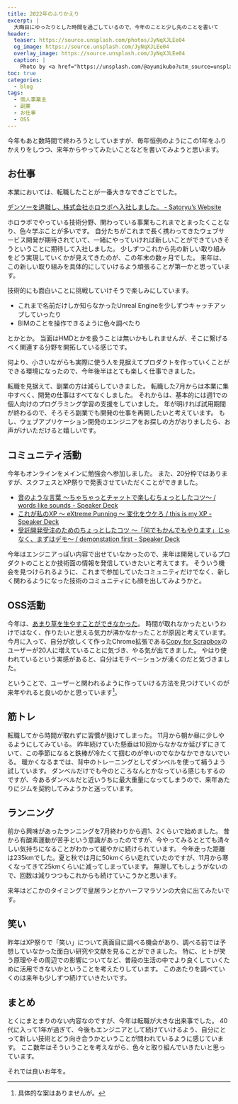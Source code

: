```yaml
---
title: 2022年のふりかえり
excerpt: |
  大晦日にゆったりとした時間を過ごしているので、今年のことと少し先のことを書いて
header:
  teaser: https://source.unsplash.com/photos/JyNqXJLEe04
  og_image: https://source.unsplash.com/JyNqXJLEe04
  overlay_image: https://source.unsplash.com/JyNqXJLEe04
  caption: |
    Photo by <a href="https://unsplash.com/@ayumikubo?utm_source=unsplash&utm_medium=referral&utm_content=creditCopyText">ayumi kubo</a> on <a href="https://unsplash.com/photos/JyNqXJLEe04?utm_source=unsplash&utm_medium=referral&utm_content=creditCopyText">Unsplash</a>
toc: true
categories:
  - blog
tags:
  - 個人事業主
  - 副業
  - お仕事
  - OSS
---
```


今年もあと数時間で終わろうとしていますが、毎年恒例のようにこの1年をふりかえりをしつつ、来年からやってみたいことなどを書いてみようと思います。

## お仕事

本業においては、転職したことが一番大きなできごとでした。

[デンソーを退職し、株式会社ホロラボへ入社しました。 - Satoryu’s Website](/blog/2022/07/01/leave-denso-and-join-hololab.html)

ホロラボでやっている技術分野、関わっている事業もこれまでとまったくことなり、色々学ぶことが多いです。
自分たちがこれまで長く携わってきたウェブサービス開発が期待されていて、一緒にやっていければ新しいことができていきそうということに期待して入社しました。
少しずつこれから先の新しい取り組みをどう実現していくかが見えてきたのが、この年末の数ヶ月でした。
来年は、この新しい取り組みを具体的にしていけるよう頑張ることが第一かと思っています。

技術的にも面白いことに挑戦していけそうで楽しみにしています。

- これまで名前だけしか知らなかったUnreal Engineを少しずつキャッチアップしていったり
- BIMのことを操作できるように色々調べたり

とかとか。
当面はHMDとかを扱うことは無いかもしれませんが、そこに繋げるべく関連する分野を開拓している感じです。

何より、小さいながらも実際に使う人を見据えてプロダクトを作っていくことができる環境になったので、今年後半はとても楽しく仕事できました。

転職を見据えて、副業の方は減らしていきました。
転職した7月からは本業に集中すべく、開発の仕事はすべてなくしました。
それからは、基本的には週1での個人向けのプログラミング学習の支援をしていました。
年が明ければ試用期間が終わるので、そろそろ副業でも開発の仕事を再開したいと考えています。
もし、ウェブアプリケーション開発のエンジニアをお探しの方がおりましたら、お声がけいただけると嬉しいです。

## コミュニティ活動

今年もオンラインをメインに勉強会へ参加しました。
また、20分枠ではありますが、スクフェスとXP祭りで発表させていただくことができました。

- [音のような言葉 〜ちゃちゃっとチャットで楽しむちょっとしたコツ〜 / words like sounds - Speaker Deck](https://speakerdeck.com/satoryu/words-like-sounds)
- [これが私のXP 〜 eXtreme Punning 〜 変化をウケろ / this is my XP - Speaker Deck](https://speakerdeck.com/satoryu/this-is-my-xp)
- [受託開発受注のためのちょっとしたコツ 〜「何でもかんでもやります」じゃなく、まずはデモ〜 / demonstation first - Speaker Deck](https://speakerdeck.com/satoryu/demonstation-first)

今年はエンジニアっぽい内容で出せていなかったので、来年は開発しているプロダクトのこととか技術面の情報を発信していきたいと考えてます。
そういう機会を見つけられるように、これまで参加していたコミュニティだけでなく、新しく関わるようになった技術のコミュニティにも顔を出してみようかと。

## OSS活動

今年は、[あまり草を生やすことができなかった](https://github.com/satoryu?tab=overview&from=2022-12-01&to=2022-12-31)。
時間が取れなかったというわけではなく、作りたいと思える気力が沸かなかったことが原因と考えています。
今月に入って、自分が欲しくて作ったChrome拡張である[Copy for Scrapbox](https://chrome.google.com/webstore/detail/copy-for-scrapbox/kalhokahkhkmbkiliieonfdmdeajlnog)のユーザーが20人に増えていることに気づき、やる気が出てきました。
やはり使われているという実感があると、自分はモチベーションが湧くのだと気づきました。

ということで、ユーザーと関われるように作っていける方法を見つけていくのが来年やれると良いのかと思っています[^1]。

[^1]: 具体的な案はありませんが。

## 筋トレ

転職してから時間が取れずに習慣が抜けてしまった。
11月から朝か昼に少しやるようにしてみている。
昨年続けていた懸垂は10回からなかなか延びずにきていて、この季節になると鉄棒が冷たくて掴むのが辛いのでなかなかできないでいる。
暖かくなるまでは、背中のトレーニングとしてダンベルを使って補うよう試しています。
ダンベルだけでも今のところなんとかなっている感じもするのですが、今あるダンベルだと近いうちに最大重量になってしまうので、来年あたりにジムを契約してみようかと迷っています。

## ランニング

前から興味があったランニングを7月終わりから週1、2くらいで始めました。
昔から有酸素運動が苦手という意識があったのですが、今やってみるととても清々しい気持ちになることがわかって緩やかに続けられています。
今年走った距離は235kmでした。夏と秋では月に50kmくらい走れていたのですが、11月から寒くなってきて25kmくらいに減ってしまっています。
無理してもしょうがないので、回数は減りつつもこれからも続けていこうかと思います。

来年はどこかのタイミングで皇居ランとかハーフマラソンの大会に出てみたいです。

## 笑い

昨年はXP祭りで「笑い」について真面目に調べる機会があり、調べる前では予想していなかった面白い研究や文献を見ることができました。
特に、ヒトが笑う原理やその周辺での影響についてなど、普段の生活の中でより良くしていくために活用できないかということを考えたりしています。
このあたりを調べていくのは来年も少しずつ続けていきたいです。

## まとめ

とくにまとまりのない内容なのですが、今年は転職が大きな出来事でした。
40代に入って1年が過ぎて、今後もエンジニアとして続けていけるよう、自分にとって新しい技術とどう向き合うかということが問われているように感じています。
ここ数年はそういうことを考えながら、色々と取り組んでいきたいと思っています。

それでは良いお年を。